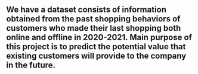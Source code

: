 ## We have a dataset consists of information obtained from the past shopping behaviors of customers who made their last shopping both online and offline in 2020-2021. Main purpose of this project is to predict the potential value that existing customers will provide to the company in the future.
